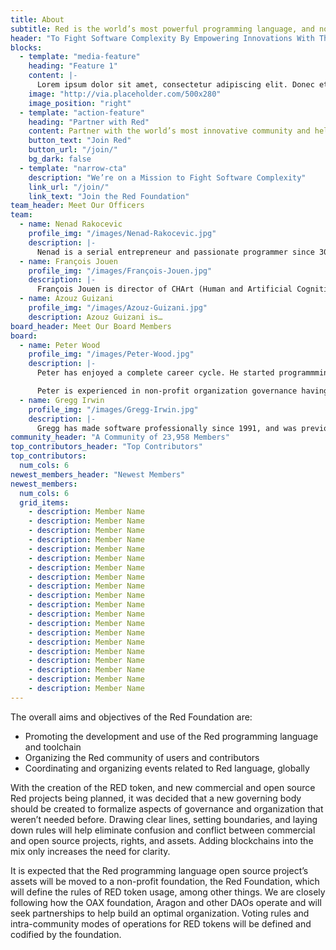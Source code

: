 ```yaml
---
title: About
subtitle: Red is the world’s most powerful programming language, and now it is becoming more accessible.
header: "To Fight Software Complexity By Empowering Innovations With The World’s Most Powerful Programming Language"
blocks:
  - template: "media-feature"
    heading: "Feature 1"
    content: |-
      Lorem ipsum dolor sit amet, consectetur adipiscing elit. Donec et lorem sed quam porta rhoncus. Pellentesque porttitor nisi sit amet tortor tristique, nec euismod odio laoreet. Vivamus non elementum sem, non sodales dolor. 
    image: "http://via.placeholder.com/500x280"
    image_position: "right"
  - template: "action-feature"
    heading: "Partner with Red"
    content: Partner with the world’s most innovative community and help us fight software complexity today.
    button_text: "Join Red"
    button_url: "/join/"
    bg_dark: false
  - template: "narrow-cta"
    description: "We’re on a Mission to Fight Software Complexity"
    link_url: "/join/"
    link_text: "Join the Red Foundation"
team_header: Meet Our Officers
team:
  - name: Nenad Rakocevic
    profile_img: "/images/Nenad-Rakocevic.jpg"
    description: |-
      Nenad is a serial entrepreneur and passionate programmer since 30+ years, giving him a broad and deep understanding of software technologies and industry. CTO for several startups in banking industry in late 90’s and early 00’s. Business experience ranging from small businesses to Fortune 500 companies. Author of several open source infrastructure software since 2000. Founded Red programming language in 2011 to fight back against the growing complexity in software world. Joined the leading Chinese startup incubator InnovationWorks in 2014 as EIR.
  - name: François Jouen
    profile_img: "/images/François-Jouen.jpg"
    description: |-
      François Jouen is director of CHArt (Human and Artificial Cognition Lab) in Paris and Director of Studies at EPHE (Ecole Pratique des Hautes Etudes, Université Paris Sciences et Lettres). For more than 20 years, he worked at the National Center for Scientific Research (CNRS) and studied the epigenetic approaches of the human development. Recent topics of research concern the development of motor imagery and brain computing in human children and the development of infrared technology for measuring pain in preterm infants and neonates. François began to program at University, and at MIT, in the Department of Aeronautics and Astronautics for the implementation of space-orbit biological experiments. He is now mainly involved in image processing and in the development of low-cost eye-tracking system and contactless monitoring systems for biological signals.
  - name: Azouz Guizani
    profile_img: "/images/Azouz-Guizani.jpg"
    description: Azouz Guizani is…
board_header: Meet Our Board Members
board:
  - name: Peter Wood
    profile_img: "/images/Peter-Wood.jpg"
    description: |- 
      Peter has enjoyed a complete career cycle. He started programmming and then through system design, project management, software development management, account managment, training management, senior management, management consulting returned back to programming. He worked for Unilever, Electronic Data Systems and as an independent consultant. He has led organizations with more than 1,000 employees and managed professional teams of more than 200 software engineers. He is equally at home working on his own with just a laptop for support.

      Peter is experienced in non-profit organization governance having served on the board of a UK college of further education, acted as a trustee of a UK pension fund with assets of more than £30 million and served on the governance committee of a non-profit international school.
  - name: Gregg Irwin
    profile_img: "/images/Gregg-Irwin.jpg"
    description: |-
      Gregg has made software professionally since 1991, and was previously SVP of Technology for Marston Financial Systems and CTO of LegalGrab.com. Five of the top ten banks in the U.S. have used software he developed, and he has been involved in every phase of the software process, in diverse environments, taking many systems from proof-of-concept to end-of-life. He holds a U.S. Patent (#7,546,372), was one of the first Visual Basic MVPs in the world, and is a conference presenter, author, and technical editor. He was also a member of the ACM and IEEE Computer Society for almost 20 years.
community_header: "A Community of 23,958 Members"
top_contributors_header: "Top Contributors"
top_contributors:
  num_cols: 6
newest_members_header: "Newest Members"
newest_members:
  num_cols: 6
  grid_items:
    - description: Member Name
    - description: Member Name
    - description: Member Name
    - description: Member Name
    - description: Member Name
    - description: Member Name
    - description: Member Name
    - description: Member Name
    - description: Member Name
    - description: Member Name
    - description: Member Name
    - description: Member Name
    - description: Member Name
    - description: Member Name
    - description: Member Name
    - description: Member Name
    - description: Member Name
    - description: Member Name
    - description: Member Name
    - description: Member Name
---
```


The overall aims and objectives of the Red Foundation are:

* Promoting the development and use of the Red programming language and toolchain
* Organizing the Red community of users and contributors
* Coordinating and organizing events related to Red language, globally

With the creation of the RED token, and new commercial and open source Red projects being planned, it was decided that a new governing body should be created to formalize aspects of governance and organization that weren’t needed before. Drawing clear lines, setting boundaries, and laying down rules will help eliminate confusion and conflict between commercial and open source projects, rights, and assets. Adding blockchains into the mix only increases the need for clarity.

It is expected that the Red programming language open source project’s assets will be moved to a non-profit foundation, the Red Foundation, which will define the rules of RED token usage, among other things. We are closely following how the OAX foundation, Aragon and other DAOs operate and will seek partnerships to help build an optimal organization. Voting rules and intra-community modes of operations for RED tokens will be defined and codified by the foundation.